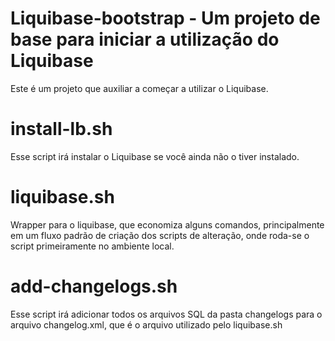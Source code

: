 # Liquibase-bootstrap - Um projeto de base para iniciar a utilização do Liquibase

Este é um projeto que auxiliar a começar a utilizar o Liquibase.

# install-lb.sh

Esse script irá instalar o Liquibase se você ainda não o tiver instalado.

# liquibase.sh

Wrapper para o liquibase, que economiza alguns comandos, principalmente em um fluxo padrão de criação dos scripts de alteração, onde 
roda-se o script primeiramente no ambiente local.

# add-changelogs.sh

Esse script irá adicionar todos os arquivos SQL da pasta changelogs para o arquivo changelog.xml, que é o arquivo utilizado pelo liquibase.sh
